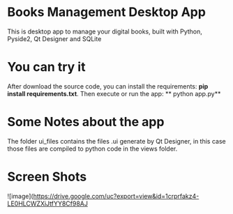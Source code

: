 # Books Management Desktop App
This is desktop app to manage your digital books, built with Python, Pyside2, Qt Designer and SQLite

# You can try it
After download the source code, you can install the requirements: **pip install requirements.txt**. Then execute or run the app: ** python app.py**

# Some Notes about the app
The folder ui_files contains the files .ui generate by Qt Designer, in this case those files are compiled to python code in the views folder.

# Screen Shots
![image](https://drive.google.com/uc?export=view&id=1crprfakz4-LE0HLCWZXiJtfYY8Cf98AJ
